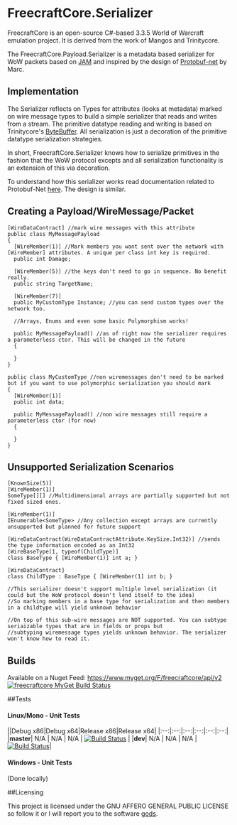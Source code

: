 # FreecraftCore.Serializer

FreecraftCore is an open-source C#-based 3.3.5 World of Warcraft emulation project. It is derived from the work of Mangos and Trinitycore.

The FreecraftCore.Payload.Serializer is a metadata based serializer for WoW packets based on [JAM](https://www.youtube.com/watch?v=hCsEHYwjqVE) and inspired by the design of [Protobuf-net](https://github.com/mgravell/protobuf-net) by Marc.

## Implementation

The Serializer reflects on Types for attributes (looks at metadata) marked on wire message types to build a simple serializer that reads and writes from a stream. The primitive datatype reading and writing is based on Trinitycore's [ByteBuffer](https://github.com/TrinityCore/TrinityCore/blob/3.3.5/src/server/shared/Packets/ByteBuffer.h). All serialization is just a decoration of the primitive datatype serialization strategies. 

In short, FreecraftCore.Serializer knows how to serialize primitives in the fashion that the WoW protocol excepts and all serialization functionality is an extension of this via decoration.

To understand how this serializer works read documentation related to Protobuf-Net [here](https://www.codeproject.com/articles/642677/protobuf-net-the-unofficial-manual). The design is similar.

## Creating a Payload/WireMessage/Packet

```
[WireDataContract] //mark wire messages with this attribute
public class MyMessagePayload
{
  [WireMember(1)] //Mark members you want sent over the network with [WireMember] attributes. A unique per class int key is required.
  public int Damage;
 
  [WireMember(5)] //the keys don't need to go in sequence. No benefit really.
  public string TargetName;
  
  [WireMember(7)]
  public MyCustomType Instance; //you can send custom types over the network too.
  
  //Arrays, Enums and even some basic Polymorphism works!
  
  public MyMessagePayload() //as of right now the serializer requires a parameterless ctor. This will be changed in the future
  {
  
  }
}

public class MyCustomType //non wiremessages don't need to be marked but if you want to use polymorphic serialization you should mark
{
  [WireMember(1)]
  public int data;
  
  public MyMessagePayload() //non wire messages still require a parameterless ctor (for now)
  {
  
  }
}
```

## Unsupported Serialization Scenarios

```
[KnownSize(5)]
[WireMember(1)]
SomeType[][] //Multidimensional arrays are partially supported but not fixed sized ones.
```

```
[WireMember(1)]
IEnumerable<SomeType> //Any collection except arrays are currently unsupported but planned for future support
```

```
[WireDataContract(WireDataContractAttribute.KeySize.Int32)] //sends the type information encoded as an Int32
[WireBaseType(1, typeof(ChildType)]
class BaseType { [WireMember(1)] int a; }

[WireDataContract]
class ChildType : BaseType { [WireMember(1] int b; }

//This serializer doesn't support multiple level serialization (it could but the WoW protocol doesn't lend itself to the idea)
//So marking members in a base type for serialization and then members in a childtype will yield unknown behavior

//On top of this sub-wire messages are NOT supported. You can subtype seriaizable types that are in fields or props but
//subtyping wiremessage types yields unknown behavior. The serializer won't know how to read it.
```

## Builds

Available on a Nuget Feed: https://www.myget.org/F/freecraftcore/api/v2 [![freecraftcore MyGet Build Status](https://www.myget.org/BuildSource/Badge/freecraftcore?identifier=c8b700be-7ec4-4a5b-87a0-f663ab446ad0)](https://www.myget.org/)

##Tests

#### Linux/Mono - Unit Tests
||Debug x86|Debug x64|Release x86|Release x64|
|:--:|:--:|:--:|:--:|:--:|:--:|
|**master**| N/A | N/A | N/A | [![Build Status](https://travis-ci.org/FreecraftCore/FreecraftCore.Serializer.svg?branch=master)](https://travis-ci.org/FreecraftCore/FreecraftCore.Serializer) |
|**dev**| N/A | N/A | N/A | [![Build Status](https://travis-ci.org/FreecraftCore/FreecraftCore.Serializer.svg?branch=dev)](https://travis-ci.org/FreecraftCore/FreecraftCore.Serializer)|

#### Windows - Unit Tests

(Done locally)

##Licensing

This project is licensed under the GNU AFFERO GENERAL PUBLIC LICENSE so follow it or I will report you to the software [gods](https://www.gnu.org/licenses/gpl-violation.en.html).
